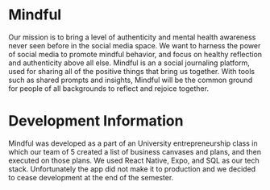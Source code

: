 # Mindful
Our mission is to bring a level of authenticity and mental health awareness never seen before in the social media space. We want to harness the power of social media to promote mindful behavior, and focus on healthy reflection and authenticity above all else. Mindful is an a social journaling platform, used for sharing all of the positive things that bring us together. With tools such as shared prompts and insights, Mindful will be the common ground for people of all backgrounds to reflect and rejoice together.

# Development Information
Mindful was developed as a part of an University entrepreneurship class in which our team of 5 created a list of business canvases and plans, and then executed on those plans. We used React Native, Expo, and SQL as our tech stack. Unfortunately the app did not make it to production and we decided to cease development at the end of the semester.
